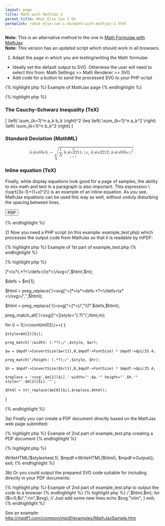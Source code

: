 ```yaml
---
layout: page
title: Math with MathJax 2
parent_title: What Else Can I Do
permalink: /what-else-can-i-do/math-with-mathjax-2.html
---
```


<div id="bpmbook" class="bpmbook" style="direction:ltr;">
<div class="topic_user_field">
<div id="U0">

<div class="alert alert-info" role="alert"><b>Note:</b> This is an alternative method to the one in <a href="/what-else-can-i-do/math-formulae-with-mathjax.html">Math Formulae with MathJax</a></div>

<div class="alert alert-info" role="alert"><b>Note:</b> This version has an updated script which should work in all browsers.</div>
<p>

1) Adapt the page in which you are testing/writing the Math formulae</p>
<ul>
<li>Ideally set the default output to SVG. Otherwise the user will need to select this from: Math Settings &gt;&gt; Math Renderer &gt;&gt; SVG</li>
<li>Add code for a button to send the processed SVG to your PHP script</li>
</ul>

{% highlight php %}
Example of MathJax page
{% endhighlight %}

{% highlight php %}
<!DOCTYPE html>

<html>

<head>

<!-- This line adds MathJax to the page with default SVG output -->

<script type="text/javascript" src="http://cdn.mathjax.org/mathjax/latest/MathJax.js?config=TeX-AMS-MML_SVG"></script>

</head>

<body>

<h3>The Cauchy-Schwarz Inequality (TeX)</h3>

\[ \left( \sum_{k=1}^n a_k b_k \right)^2 \leq \left( \sum_{k=1}^n a_k^2 \right) \left( \sum_{k=1}^n b_k^2 \right) \]

<h3>Standard Deviation (MathML)</h3>

<math display="block"><mrow><mi>&amp;#x03c3;</mi><mo>=</mo><msqrt><mrow><mfrac><mrow><mn>1</mn></mrow><mrow><mi>N</mi></mrow></mfrac><mstyle displaystyle="true"><mrow><munderover><mrow><mo>&amp;#x2211;</mo></mrow><mrow><mi>i</mi><mo>=</mo><mn>1</mn></mrow><mrow><mi>N</mi></mrow></munderover><mrow><msup><mrow><mo stretchy="false">(</mo><msub><mrow><mi>x</mi></mrow><mrow><mi>i</mi></mrow></msub><mo>&amp;#x2212;</mo><mi>&amp;#x03bc;</mi><mo stretchy="false">)</mo></mrow><mrow><mn>2</mn></mrow></msup></mrow></mrow></mstyle></mrow></msqrt><mo>.</mo></mrow></math>

<h3>Inline equation (TeX)</h3>

<p>Finally, while display equations look good for a page of samples, the ability to mix math and text in a paragraph is also important. This expression \(\sqrt{3x-1}+(1+x)^2\) is an example of an inline equation.  As you see, MathJax equations can be used this way as well, without unduly disturbing the spacing between lines.</p>        

<!-- This block of code adds a button to send the processed HTML code to your script: example_test.php -->

<div id="mpdf-create">

<form autocomplete="off" action="example_test.php" method="POST" id="pdfform" onSubmit="document.getElementById('bodydata').value=encodeURIComponent(document.body.innerHTML);">

<input type="submit" value="PDF" name="submit"/>

<input type="hidden" value="" id="bodydata" name="bodydata" />

</form>

</div>

</body>

</html>
{% endhighlight %}

<p>2) Now you need a PHP script (in this example: <span class="filename">example_test.php</span>) which processes the output code from MathJax so that it is readable by mPDF:</p>

{% highlight php %}
Example of 1st part of example_test.php
{% endhighlight %}

{% highlight php %}
<?php

// You should include a check for unwanted external referrers to prevent

// calls on this script from external websites!

$mpdf=new mPDF(''); 

$html = $_POST['bodydata'];

$html = urldecode($html);

preg_match('/<svg[^>]*>\s*(<defs.*?>.*?<\/defs>)\s*<\/svg>/',$html,$m);

$defs = $m[1];

$html = preg_replace('/<svg[^>]*>\s*<defs.*?<\/defs>\s*<\/svg>/','',$html);

$html = preg_replace('/(<svg[^>]*>)/',"\\1".$defs,$html);

preg_match_all('/<svg([^>]*)style="(.*?)"/',$html,$m);

for ($i=0;$i<count($m[0]);$i++) {

    $style=$m[2][$i];

    preg_match('/width: (.*?);/',$style, $wr);

    $w = $mpdf->ConvertSize($wr[1],0,$mpdf->FontSize) * $mpdf->dpi/25.4;

    preg_match('/height: (.*?);/',$style, $hr);

    $h = $mpdf->ConvertSize($hr[1],0,$mpdf->FontSize) * $mpdf->dpi/25.4;

    $replace = '<svg'.$m[1][$i].' width="'.$w.'" height="'.$h.'" style="'.$m[2][$i].'"';

    $html = str_replace($m[0][$i],$replace,$html);

}

{% endhighlight %}

<p>3a) Finally you can create a PDF document directly based on the MathJax web page submitted:</p>

{% highlight php %}
Example of 2nd part of example_test.php creating a PDF document
{% endhighlight %}

{% highlight php %}
<?php

// ADD a stylesheet

$stylesheet = '

/* This helps alignment for inline equations */

img { vertical-align: middle; }

/* This sets padding for display equations (but not in-line ones) */

.MathJax_SVG_Display { padding: 1em 0; }

/* This prevents the Create PDF button being reproduced in the PDF document */

/* Use this method to suppress other parts of the web-page from displaying */

#mpdf-create { display: none; }

/* Add any other CSS styling here for the rest of the document */

/* The CSS/stylesheet information from the original page is not accessible here */

';

$mpdf->WriteHTML($stylesheet,1);

$mpdf->WriteHTML($html);

$mpdf->Output(); 

exit;

{% endhighlight %}

<p>3b) Or you could output the prepared SVG code suitable for including directly in your PDF documents:</p>

{% highlight php %}
Example of 2nd part of example_test.php to output the code to a browser
{% endhighlight %}

{% highlight php %}
<?php

...

// To output SVG files (one for each formula) readable by mPDF as text output

header('Content-type: text/plain');

preg_match_all('/<svg(.*?)<\/svg>/',$html,$m);

for ($i=0;$i<count($m[0]);$i++) {

    $svg = $m[0][$i];

    $svg = preg_replace('/>/',">\n",$svg);    // Just add some new lines

    echo $svg."\n\n";

}

exit;
{% endhighlight %}

<p>See an example: <a href="http://mpdf1.com/common/mpdf/examples/MathJaxSample.htm">http://mpdf1.com/common/mpdf/examples/MathJaxSample.htm</a></p>
</div>
</div>

